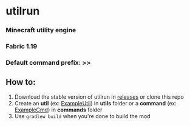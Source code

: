 # utilrun
### Minecraft utility engine
### Fabric 1.19
### Default command prefix: >>

## How to:
1. Download the stable version of utilrun in [releases](https://github.com/ZimnyCat/utilrun/releases) or clone this repo
2. Create an **util** (ex: [ExampleUtil](https://github.com/ZimnyCat/utilrun/blob/main/src/main/java/zimnycat/utilrun/utils/ExampleUtil.java)) in **utils** folder or a **command** (ex: [ExampleCmd](https://github.com/ZimnyCat/utilrun/blob/main/src/main/java/zimnycat/utilrun/commands/ExampleCmd.java)) in **commands** folder
3. Use ```gradlew build``` when you're done to build the mod

